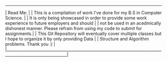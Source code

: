 _______________________________________________________________________________________________________________
| Read Me:                                                                                                    |
| This is a compilation of work I've done for my B.S in Computer Science.                                     |
| It is only being showcased in order to provide some work experience to future employers and should          |
| not be used in an acedmically dishonest manner. Please refrain from using my code to submit for assignments.|
| This Git Repository will eventually cover multiple classes but I hope to organize it by only providing Data |
| Structure and Algorithm problems. Thank you :)                                                              |
|_____________________________________________________________________________________________________________|

